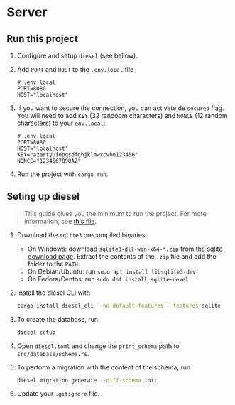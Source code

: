 # Server

## Run this project

1. Configure and setup  `diesel` (see bellow).

2. Add `PORT` and `HOST` to the `.env.local` file

   ```env
   # .env.local
   PORT=8080
   HOST="localhost"
   ```

3. If you want to secure the connection, you can activate de `secured` flag. You will need to add `KEY`  (32 randoom characters) and `NONCE` (12 random characters) to your `env.local`:

   ```env
   # .env.local
   PORT=8080
   HOST="localhost"
   KEY="azertyuiopqsdfghjklmwxcvbn123456"
   NONCE="1234567890AZ"
   ```


4. Run the project with `cargo run`.

## Seting up diesel

> This guide gives you the minimum to run the project. For more information, see [this file](./diesel.md).

1. Download the `sqlite3` precompiled binaries:

   - On Windows: download `sqlite3-dll-win-x64-*.zip` from [the sqlite download page](https://www.sqlite.org/download.html). Extract the contents of the `.zip` file and add the folder to the `PATH`.
   - On Debian/Ubuntu: run `sudo apt install libsqlite3-dev`
   - On Fedora/Centos: run `sudo dnf install sqlite-devel`

1. Install the diesel CLI with

   ```sh
   cargo install diesel_cli --no-default-features --features sqlite
   ```

1. To create the database, run

   ```sh
   diesel setup
   ```

1. Open `diesel.toml` and change the `print_schema` path to `src/database/schema.rs`.

1. To perform a migration with the content of the schema, run

   ```sh
   diesel migration generate --diff-schema init
   ```

1. Update your `.gitignore` file.
